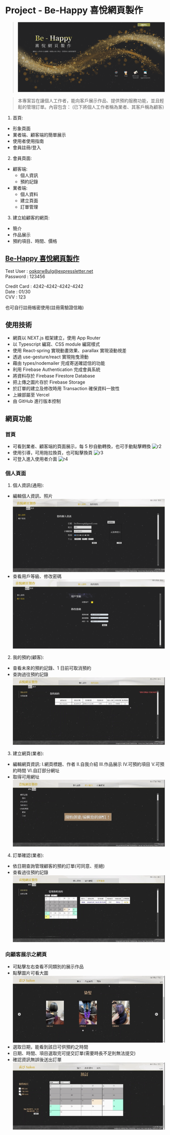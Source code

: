 # Project - Be-Happy 喜悅網頁製作

> ![r1](/readIMG/R1.png)

> 本專案旨在讓個人工作者，能向客戶展示作品、提供預約服務功能，並且輕鬆的管理訂單。內容包含：
> (已下將個人工作者稱為業者、其客戶稱為顧客)

1. 首頁:

- 形象頁面
- 業者端、顧客端的簡單展示
- 使用者使用指南
- 會員註冊/登入

2. 會員頁面:

- 顧客端:
  - 個人資訊
  - 預約記錄
- 業者端:
  - 個人資料
  - 建立頁面
  - 訂單管理

3. 建立給顧客的網頁:

- 簡介
- 作品展示
- 預約項目、時間、價格

## [Be-Happy 喜悅網頁製作](https://be-happy-nine.vercel.app/)

Test User : oqkqrw8ulg@expressletter.net  
Password : 123456

Credit Card : 4242-4242-4242-4242  
Date : 01/30  
CVV : 123

也可自行註冊帳密使用(註冊需驗證信箱)

## 使用技術

- 網頁以 NEXT.js 框架建立，使用 App Router
- 以 Typescript 編寫、CSS module 編寫樣式
- 使用 React-spring 實現動畫效果、parallax 實現滾動視差
- 透過 use-gesture/react 實現拖曳滑動
- 藉由 types/nodemailer 完成寄送確認信的功能
- 利用 Firebase Authentication 完成會員系統
- 將資料存於 Firebase Firestore Database
- 把上傳之圖片存於 Firebase Storage
- 於訂單的建立及修改時用 Transaction 確保資料一致性
- 上線部屬至 Vercel
- 由 GitHub 進行版本控制

## 網頁功能

### 首頁

- 可看到業者、顧客端的頁面展示，每 5 秒自動轉換，也可手動點擊轉換
  ![r2](/readIMG/R2.gif)
- 使用引導，可用拖拉換頁，也可點擊換頁
  ![r3](/readIMG/R3.gif)
- 可登入進入使用者介面
  ![r4](/readIMG/R4.gif)

### 個人頁面

1. 個人資訊(通用):

- 編輯個人資訊、照片  
  ![r5](/readIMG/R5.png)
- 查看用戶等級、修改密碼  
  ![r6](/readIMG/R6.png)

2. 我的預約(顧客):

- 查看未來的預約記錄、1 日前可取消預約
- 查詢過往預約記錄  
  ![r7](/readIMG/R7.gif)

3. 建立網頁(業者):

- 編輯網頁資訊:
  I.網頁標題、作者
  II.自我介紹
  III.作品展示
  IV.可預約項目
  V.可預約時間
  VI.自訂部分網址
- 取得可用網址  
  ![r8](/readIMG/R8.gif)

4. 訂單確認(業者):

- 依日期查詢管理顧客的預約訂單(可同意、拒絕)
- 查看過往預約記錄  
  ![r9](/readIMG/R9.gif)

### 向顧客展示之網頁

- 可點擊左右查看不同類別的展示作品
- 點擊圖片可看大圖  
  ![r10](/readIMG/R10.gif)
- 選取日期，能看到該日可供預約之時間
- 日期、時間、項目選取完可提交訂單(需要時長不足則無法提交)
- 確認資訊無誤後送出訂單  
  ![r11](/readIMG/R11.gif)
